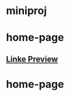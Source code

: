 ﻿# miniproj
# home-page
## <a href="https://mozariffard.github.io/home-page/"> Linke Preview </a>
# home-page
